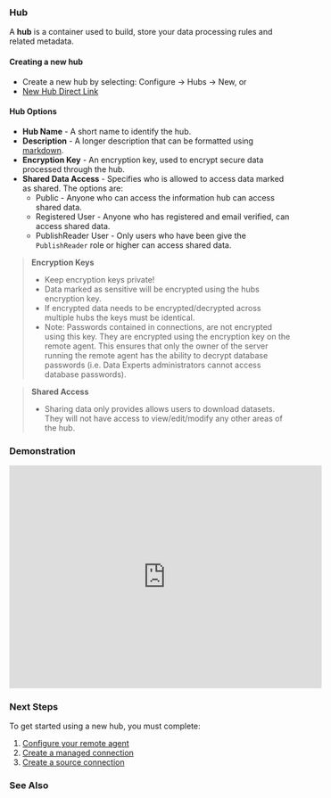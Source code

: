 ### Hub

A **hub** is a container used to build, store your data processing rules and related metadata.

#### Creating a new hub

* Create a new hub by selecting: Configure &rarr; Hubs &rarr; New, or
* [New Hub Direct Link](route:/hubs/index/hubs-view/hub-new)


#### Hub Options

* **Hub Name** - A short name to identify the hub.
* **Description** - A longer description that can be formatted using [markdown](https://guides.github.com/features/mastering-markdown/).
* **Encryption Key** - An encryption key, used to encrypt secure data processed through the hub.
* **Shared Data Access** - Specifies who is allowed to access data marked as shared.  The options are:
    * Public - Anyone who can access the information hub can access shared data.
    * Registered User - Anyone who has registered and email verified, can access shared data.
    * PublishReader User - Only users who have been give the `PublishReader` role or higher can access shared data.

> **Encryption Keys**
> * Keep encryption keys private!
> * Data marked as sensitive will be encrypted using the hubs encryption key.  
> * If encrypted data needs to be encrypted/decrypted across multiple hubs the keys must be identical.
> * Note: Passwords contained in connections, are not encrypted using this key.  They are encrypted using the encryption key on the remote agent.  This ensures that only the owner of the server running the remote agent has the ability to decrypt database passwords (i.e. Data Experts administrators cannot access database passwords).

> **Shared Access**
> * Sharing data only provides allows users to download datasets.  They will not have access to view/edit/modify any other areas of the hub.

### Demonstration

<iframe width="560" height="400" src="https://www.youtube.com/embed/U1wuzzXzH5o?rel=0&amp;showinfo=0" frameborder="0" allow="autoplay; encrypted-media;" allowfullscreen></iframe>

### Next Steps

To get started using a new hub, you must complete:
1. [Configure your remote agent](intro/remote_agent.md)
2. [Create a managed connection](intro/connections_managed.md)
3. [Create a source connection](intro/connections_source.md)

### See Also
